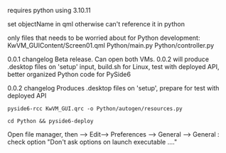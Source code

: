 requires python using 3.10.11

set objectName in qml otherwise can't reference it in python

only files that needs to be worried about for Python development:
KwVM_GUIContent/Screen01.qml
Python/main.py
Python/controller.py

0.0.1 changelog
Beta release. Can open both VMs. 0.0.2 will produce .desktop files on 'setup' input, build.sh for Linux, test with deployed API, better organized Python code for PySide6

0.0.2 changelog
Produces .desktop files on 'setup', prepare for test with deployed API

`pyside6-rcc KwVM_GUI.qrc -o Python/autogen/resources.py`

`cd Python && pyside6-deploy`

Open file manager, then --> Edit--> Preferences --> General --> General : check option "Don't ask options on launch executable ...."